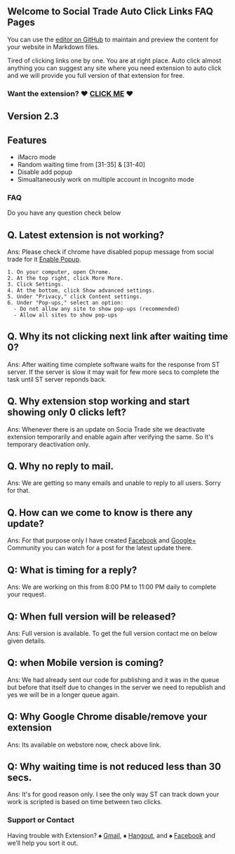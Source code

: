 ## Welcome to Social Trade Auto Click Links FAQ Pages

You can use the [editor on GitHub](https://github.com/Dhruv-Techapps/ST_FAQ/edit/master/README.md) to maintain and preview the content for your website in Markdown files.

Tired of clicking links one by one. You are at right place. Auto click almost anything you can suggest any site where you need extension to auto click and we will provide you full version of that extension for free.

### Want the extension? ♥ [CLICK ME](https://goo.gl/PAZ47v) ♥

## Version 2.3

## Features
- iMacro mode
- Random waiting time from [31-35] & [31-40]
- Disable add popup
- Simualtaneously work on multiple account in Incognito mode

### FAQ

Do you have any question check below

## Q. Latest extension is not working? 
Ans: Please check if chrome have disabled popup message from social trade for it [Enable Popup](https://support.google.com/chrome/answer/95472?co=GENIE.Platform%3DDesktop&hl=en).
```
1. On your computer, open Chrome.
2. At the top right, click More More.
3. Click Settings.
4. At the bottom, click Show advanced settings.
5. Under "Privacy," click Content settings.
6. Under "Pop-ups," select an option:
  - Do not allow any site to show pop-ups (recommended)
  - Allow all sites to show pop-ups 
```

## Q. Why its not clicking next link after waiting time 0?
Ans: After waiting time complete software waits for the response from ST server. If the server is slow it may wait for few more secs to complete the task until ST server reponds back.

## Q. Why extension stop working and start showing only 0 clicks left? 
Ans: Whenever there is an update on Socia Trade site we deactivate extension temporarily and enable again after verifying the same. So It's temporary deactivation only.

## Q. Why no reply to mail.
Ans: We are getting so many emails and unable to reply to all users. Sorry for that.

## Q. How can we come to know is there any update?
Ans: For that purpose only I have created [Facebook](https://www.facebook.com/dhruv.techapps) and [Google+](https://plus.google.com/u/0/communities/113134525131140686298) Community you can watch for a post for the latest update there.

## Q: What is timing for a reply?
Ans: We are working on this from 8:00 PM to 11:00 PM daily to complete your request.

## Q: When full version will be released?
Ans: Full version is available. To get the full version contact me on below given details.

## Q: when Mobile version is coming?
Ans: We had already sent our code for publishing and it was in the queue but before that itself due to changes in the server we need to republish and yes we will be in a longer queue again.

## Q: Why Google Chrome disable/remove your extension
Ans: Its available on webstore now, check above link. 

## Q: Why waiting time is not reduced less than 30 secs.
Ans: It's for good reason only. I see the only way ST can track down your work is scripted is based on time between two clicks.

### Support or Contact

Having trouble with Extension?
♠ [Gmail](mailto:dhruv.techapps@gmail.com), 
♠ [Hangout](dhruv.techapps@gmail.com), and
♠ [Facebook](https://www.facebook.com/dhruv.techapps) and we’ll help you sort it out.
